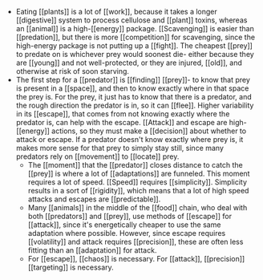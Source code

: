 - Eating [[plants]] is a lot of [[work]], because it takes a longer [[digestive]] system to process cellulose and [[plant]] toxins, whereas an [[animal]] is a high-[[energy]] package. [[Scavenging]] is easier than [[predation]], but there is more [[competition]] for scavenging, since the high-energy package is not putting up a [[fight]]. The cheapest [[prey]] to predate on is whichever prey would soonest die- either because they are [[young]] and not well-protected, or they are injured, [[old]], and otherwise at risk of soon starving.
- The first step for a [[predator]] is [[finding]] [[prey]]- to know that prey is present in a [[space]], and then to know exactly where in that space the prey is. For the prey, it just has to know that there is a predator, and the rough direction the predator is in, so it can [[flee]]. Higher variability in its [[escape]], that comes from not knowing exactly where the predator is, can help with the escape. [[Attack]] and escape are high-[[energy]] actions, so they must make a [[decision]] about whether to attack or escape. If a predator doesn't know exactly where prey is, it makes more sense for that prey to simply stay still, since many predators rely on [[movement]] to [[locate]] prey.
	- The [[moment]] that the [[predator]] closes distance to catch the [[prey]] is where a lot of [[adaptations]] are funneled. This moment requires a lot of speed. [[Speed]] requires [[simplicity]]. Simplicity results in a sort of [[rigidity]], which means that a lot of high speed attacks and escapes are [[predictable]].
	- Many [[animals]] in the middle of the [[food]] chain, who deal with both [[predators]] and [[prey]], use methods of [[escape]] for [[attack]], since it's energetically cheaper to use the same adaptation where possible. However, since escape requires [[volatility]] and attack requires [[precision]], these are often less fitting than an [[adaptation]] for attack.
	- For [[escape]], [[chaos]] is necessary. For [[attack]], [[precision]] [[targeting]] is necessary.
